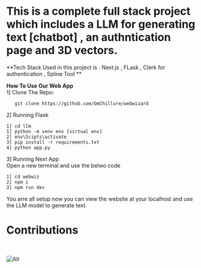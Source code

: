 # This is a complete full stack project which includes a LLM for generating text [chatbot] , an authntication page and 3D vectors.

**Tech Stack Used in this project is : Next.js , FLask , Clerk for authentication , Spline Tool **

**How To Use Our Web App**
<br />
1] Clone The Repo:
```
   git clone https://github.com/OmChillure/webwizard
```

2] Running Flask 
<br />
```
1] cd llm
1] python -m venv env [virtual env]
2] env\Scipts\activate
3] pip install -r requirements.txt
4] python app.py
```

3] Running Next App
<br />
Open a new terminal and use the belwo code
```
1] cd webwiz
2] npm i
3] npm run dev
```
You arre all setup now you can view the website at your localhost and use the LLM model to generate text.

# Contributions 
<br />

![Alt](https://repobeats.axiom.co/api/embed/079e3ff31df236b8b5daa50a5dd93a0705390377.svg "Repobeats analytics image")

